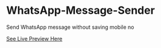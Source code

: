 # WhatsApp-Message-Sender
Send WhatsApp message without saving mobile no

[See Live Preview Here](https://vivekdomadia.github.io/WhatsApp-Message-Sender/)
